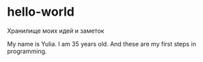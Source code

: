 # hello-world
Хранилище моих идей и заметок

My name is Yulia. I am 35 years old. And these are my first steps in programming.
